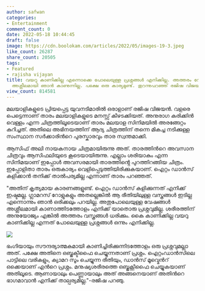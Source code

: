 ```yaml
---
author: safwan
categories:
- Entertainment
comment_count: 0
date: 2022-05-18 10:44:45
draft: false
image: https://cdn.boolokam.com/articles/2022/05/images-19-3.jpeg
like_count: 26287
share_count: 20505
tags:
- Featured
- rajisha vijayan
title: വയറു കാണിക്കില്ല എന്നൊക്കെ പോലെയുള്ള പ്രശ്നങ്ങൾ എനിക്കില്ല. അത്തരം വേഷങ്ങൾ
  അശ്ലീലമായി ഞാൻ കാണുന്നില്ല. പക്ഷേ ഒരു കാര്യമുണ്ട്. തുറന്നുപറഞ്ഞ് രജിഷ വിജയൻ
view_count: 814581
---
```


മലയാളികളുടെ പ്രിയപ്പെട്ട യുവനടിമാരിൽ ഒരാളാണ് രജിഷ വിജയൻ. വളരെ പെട്ടെന്നാണ് താരം മലയാളികളുടെ മനസ്സ് കീഴടക്കിയത്. അനുരാഗ കരിക്കിൻ വെള്ളം എന്ന ചിത്രത്തിലൂടെയാണ് താരം മലയാള സിനിമയിൽ അരങ്ങേറ്റം കുറിച്ചത്. അതിലെ അഭിനയത്തിന് ആദ്യ ചിത്രത്തിന് തന്നെ മികച്ച നടിക്കുള്ള സംസ്ഥാന സർക്കാരിൻറെ പുരസ്കാരവും താര സ്വന്തമാക്കി.

ആസിഫ് അലി നായകനായ ചിത്രമായിരുന്നു അത്. താരത്തിൻറെ അവസാന ചിത്രവും ആസിഫലിയുടെ കൂടെയായിരുന്നു. എല്ലാം ശരിയാകും എന്ന സിനിമയാണ് ഇപ്പോൾ അവസരമായി താരത്തിൻ്റെ പുറത്തിറങ്ങിയ ചിത്രം. ഇപ്പോളിതാ താരം ഒരുകാര്യം വെളിപ്പെടുത്തിയിരിക്കുകയാണ്. ഐറ്റം ഡാൻസ് കളിക്കാൻ തനിക്ക് താൽപര്യമില്ല എന്നാണ് താരം പറഞ്ഞത്.

"അതിന് കൃത്യമായ കാരണങ്ങളുണ്ട്. ഐറ്റം ഡാൻസ് കളിക്കുന്നത് എനിക്ക് ഇഷ്ടമല്ല. ഗ്ലാമറസ് റോളുകളും അതല്ലെങ്കിൽ ആ രീതിയിലുള്ള വസ്ത്രങ്ങൾ ഇടില്ല എന്നൊന്നും ഞാൻ ഒരിക്കലും പറയില്ല. അതുപോലെയുള്ള വേഷങ്ങൾ അശ്ലീലമായി കാണാത്തിടത്തോളം എനിക്ക് യാതൊരു പ്രശ്നവുമില്ല. ശരീരത്തിന് അനുയോജ്യം എങ്കിൽ അത്തരം വസ്ത്രങ്ങൾ ധരിക്കും. കൈ കാണിക്കില്ല വയറു കാണിക്കില്ല എന്നത് പോലെയുള്ള പ്രശ്നങ്ങൾ ഒന്നും എനിക്കില്ല.

![](https://cdn.boolokam.com/articles/2022/05/images-19-3.jpeg)

ഭംഗിയായും സൗന്ദര്യാത്മകമായി കാണിച്ചിരിക്കുന്നിടത്തോളം ഒരു പ്രശ്നവുമല്ലാ അത്. പക്ഷേ അതിനെ ഒബ്ജക്ടീഫൈ ചെയ്യുന്നതാണ് പ്രശ്നം. ഐറ്റംഡാൻസിലെ പാട്ടിലെ വരികളും, ക്യാമറ സൂം ചെയ്യുന്ന രീതിയും, ഡാൻസ് മൂവ്മെൻറ് ഒക്കെയാണ് എൻറെ പ്രശ്നം. മനുഷ്യശരീരത്തെ ഒബ്ജക്റ്റീഫൈ ചെയ്യുകയാണ് അതിലൂടെ. ആണായാലും പെണ്ണായാലും അത് അങ്ങനെയാണ് അതിൻറെ ഭാഗമാവാൻ എനിക്ക് താല്പര്യമില്ല."-രജിഷ പറഞു.